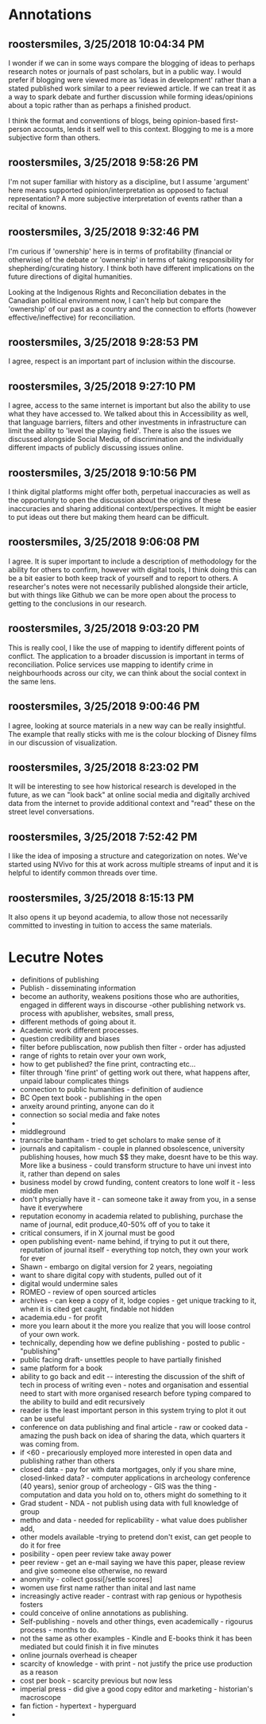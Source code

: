 # Annotations
## roostersmiles, 3/25/2018 10:04:34 PM

I wonder if we can in some ways compare the blogging of ideas to perhaps research notes or journals of past scholars, but in a public way. I would prefer if blogging were viewed more as 'ideas in development' rather than a stated published work similar to a peer reviewed article. If we can treat it as a way to spark debate and further discussion while forming ideas/opinions about a topic rather than as perhaps a finished product. 

I think the format and conventions of blogs, being opinion-based first-person accounts, lends it self well to this context. Blogging to me is a more subjective form than others.

## roostersmiles, 3/25/2018 9:58:26 PM

I'm not super familiar with history as a discipline, but I assume 'argument' here means supported opinion/interpretation as opposed to factual representation? A more subjective interpretation of events rather than a recital of knowns.

## roostersmiles, 3/25/2018 9:32:46 PM

I'm curious if 'ownership' here is in terms of profitability (financial or otherwise) of the debate or 'ownership' in terms of taking responsibility for shepherding/curating history. I think both have different implications on the future directions of digital humanities. 

Looking at the Indigenous Rights and Reconciliation debates in the Canadian political environment now,  I can't help but compare the 'ownership' of our past as a country and the connection to efforts (however effective/ineffective) for reconciliation. 

## roostersmiles, 3/25/2018 9:28:53 PM

I agree, respect is an important part of inclusion within the discourse. 

## roostersmiles, 3/25/2018 9:27:10 PM

I agree, access to the same internet is important but also the ability to use what they have accessed to. We talked about this in Accessibility as well, that language barriers, filters and other investments in infrastructure can limit the ability to 'level the playing field'. There is also the issues we discussed alongside Social Media, of discrimination and the individually different impacts of publicly discussing issues online.

## roostersmiles, 3/25/2018 9:10:56 PM

I think digital platforms might offer both, perpetual inaccuracies as well as the opportunity to open the  discussion about the origins of these inaccuracies and sharing additional context/perspectives. It might be easier to put ideas out there but making them heard can be difficult.

## roostersmiles, 3/25/2018 9:06:08 PM

I agree. It is super important to include a description of methodology for the ability for others to confirm, however with digital tools, I think doing this can be a bit easier to both keep track of yourself and to report to others. A researcher's notes were not necessarily published alongside their article, but with things like Github we can be more open about the process to getting to the conclusions in our research.

## roostersmiles, 3/25/2018 9:03:20 PM

This is really cool, I like the use of mapping to identify different points of conflict. The application to a broader discussion is important in terms of reconciliation. Police services use mapping to identify crime in neighbourhoods across our city, we can think about the social context in the same lens.

## roostersmiles, 3/25/2018 9:00:46 PM

I agree, looking at source materials in a new way can be really insightful. The example that really sticks with me is the colour blocking of Disney films in our discussion of visualization.

## roostersmiles, 3/25/2018 8:23:02 PM

It will be interesting to see how historical research is developed in the future, as we can "look back" at online social media and digitally archived data from the internet to provide additional context and "read" these on the street level conversations.

## roostersmiles, 3/25/2018 7:52:42 PM

I like the idea of imposing a structure and categorization on notes. We've started using NVivo for this at work across multiple streams of input and it is helpful to identify common threads over time.

## roostersmiles, 3/25/2018 8:15:13 PM

It also opens it up beyond academia, to allow those not necessarily committed to investing in tuition to access the same materials.

# Lecutre Notes
- definitions of publishing
- Publish - disseminating information
- become an authority, weakens positions those who are authorities, engaged in different ways in discourse
-other publishing network vs. process with apublisher, websites, small press,
- different methods of going about it. 
- Academic work different processes. 
- question credibility and biases
- filter before publiscation, now publish then filter - order has adjusted
- range of rights to retain over your own work,
- how to get published? the fine print, contracting etc...
- filter through 'fine print' of getting work out there, what happens after, unpaid labour complicates things
- connection to public humanities - definition of audience
- BC Open text book - publishing in the open
- anxeity around printing, anyone can do it
- connection so social media and fake notes
- 
- middleground
- transcribe bantham - tried to get scholars to make sense of it
- journals and capitalism - couple in planned obsolescence, university publishing houses, how much $$ they make, doesnt have to be this way. More like a business - could transform structure to have uni invest into it, rather than depend on sales
- business model by crowd funding, content creators to lone wolf it - less middle men
- don't phsycially have it - can someone take it away from you, in a sense have it everywhere
- reputation economy in academia related to publishing, purchase the name of journal, edit produce,40-50% off of you to take it 
- critical consumers, if in X journal must be good
- open publishing event- name behind, if trying to put it out there, reputation of journal itself - everything top notch, they own your work for ever
- Shawn - embargo on digital version for 2 years, negoiating 
- want to share digital copy with students, pulled out of it
- digital would undermine sales
- ROMEO - review of open sourced articles
- archives - can keep a copy of it, lodge copies - get unique tracking to it, when it is cited get caught, findable not hidden
- academia.edu - for profit
- more you learn about it the more you realize that you will loose control of your own work. 
- technically, depending how we define publishing - posted to public - "publishing"
- public facing draft- unsettles people to have partially finished
- same platform for a book
- ability to go back and edit
-- interesting the discussion of the shift of tech in process of writing even - notes and organisation and essential need to start with more organised research before typing compared to the ability to build and edit recursively
- reader is the least important person in this system
trying to plot it out can be useful
- conference on data publishing and final article - raw or cooked data - amazing the push back on idea of sharing the data, which quarters it was coming from. 
- if <60 - precariously employed more interested in open data and publishing rather than others
- closed data - pay for with data mortgages, only if you share mine, closed-linked data? - computer applications in archeology conference (40 years), senior group of archeology - GIS was the thing - computation and data you hold on to, others might do something to it
- Grad student - NDA - not publish using data with full knowledge of group
- metho and data - needed for replicability - what value does publisher add, 
- other models available -trying to pretend don't exist, can get people to do it for free
- posibility - open peer review take away power 
- peer review - get an e-mail saying we have this paper, please review and give someone else otherwise, no reward
- anonymity - collect gossi[/settle scores]
- women use first name rather than inital and last name
- increasingly active reader - contrast with rap genious or hypothesis fosters
- could conceive of online annotations as publishing.
- Self-publishing - novels and other things, even academically - rigourus process - months to do.
- not the same as other examples - Kindle and E-books think it has been mediated but could finish it in five minutes
- online journals overhead is cheaper
- scarcity of knowledge - with print - not justify the price use production as a reason
- cost per book - scarcity previous but now less
- imperial press - did give a good copy editor and marketing - historian's macroscope
- fan fiction - 
hypertext - hyperguard
- 
